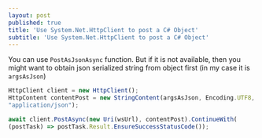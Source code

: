 ```yaml
---
layout: post
published: true
title: 'Use System.Net.HttpClient to post a C# Object'
subtitle: 'Use System.Net.HttpClient to post a C# Object'
---
```

You can use `PostAsJsonAsync` function. But if it is not available, then you might want to obtain json serialized string from object first (in my case it is `argsAsJson`)
```javascript
HttpClient client = new HttpClient();
HttpContent contentPost = new StringContent(argsAsJson, Encoding.UTF8, 
"application/json");

await client.PostAsync(new Uri(wsUrl), contentPost).ContinueWith(
(postTask) => postTask.Result.EnsureSuccessStatusCode());
```
